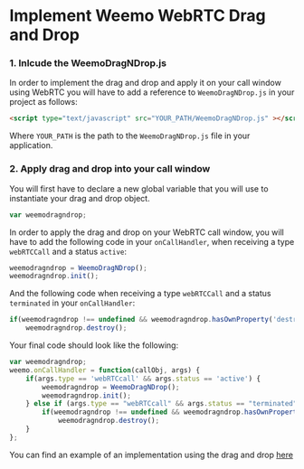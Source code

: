 # Implement Weemo WebRTC Drag and Drop

### 1. Inlcude the WeemoDragNDrop.js
In order to implement the drag and drop and apply it on your call window using WebRTC you will have to add a reference to ```WeemoDragNDrop.js``` in your project as follows:

```html
<script type="text/javascript" src="YOUR_PATH/WeemoDragNDrop.js" ></script>
```

Where ```YOUR_PATH``` is the path to the ```WeemoDragNDrop.js``` file in your application.

### 2. Apply drag and drop into your call window 

You will first have to declare a new global variable that you will use to instantiate your drag and drop object.

```JavaScript
var weemodragndrop;
```

In order to apply the drag and drop on your WebRTC call window, you will have to add the following code in your ```onCallHandler```, when receiving a type ```webRTCCall``` and a status ```active```:

```JavaScript
weemodragndrop = WeemoDragNDrop();
weemodragndrop.init();
```

And the following code when receiving a type ```webRTCCall``` and a status ```terminated``` in your ```onCallHandler```:

```JavaScript
if(weemodragndrop !== undefined && weemodragndrop.hasOwnProperty('destroy'))
    weemodragndrop.destroy();
```


Your final code should look like the following:

```JavaScript
var weemodragndrop;
weemo.onCallHandler = function(callObj, args) {
    if(args.type == 'webRTCcall' && args.status == 'active') {
        weemodragndrop = WeemoDragNDrop();
        weemodragndrop.init();
    } else if (args.type == "webRTCcall" && args.status == "terminated") {       
        if(weemodragndrop !== undefined && weemodragndrop.hasOwnProperty('destroy'))
            weemodragndrop.destroy();
    }
};
```

You can find an example of an implementation using the drag and drop [here](https://github.com/weemo/Weemo.js_beta/tree/master/examples/Call%201to1%20WD%20and%20WebRTC%20-%20Drag%20%26%20Drop%20-%20Custom%20Style)
